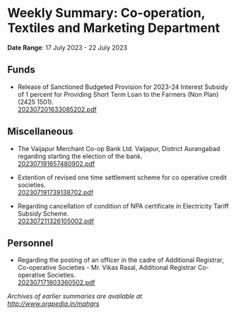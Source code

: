 # Weekly Summary: Co-operation, Textiles and Marketing Department

**Date Range**: 17 July 2023 - 22 July 2023


## Funds
- Release of Sanctioned Budgeted Provision for 2023-24 Interest Subsidy of 1 percent for Providing Short Term Loan to the Farmers (Non Plan) (2425 1501).\
  [202307201633085202.pdf](https://gr.maharashtra.gov.in/Site/Upload/Government%20Resolutions/English/202307201633085202.pdf)

## Miscellaneous
- The Vaijapur Merchant Co-op Bank Ltd. Vaijapur, District Aurangabad regarding starting the election of the bank.\
  [202307191657480902.pdf](https://gr.maharashtra.gov.in/Site/Upload/Government%20Resolutions/English/202307191657480902.pdf)

- Extention of revised one time settlement scheme for co operative credit societies.\
  [202307191739138702.pdf](https://gr.maharashtra.gov.in/Site/Upload/Government%20Resolutions/English/202307191739138702.pdf)

- Regarding cancellation of condition of NPA certificate in Electricity Tariff Subsidy Scheme.\
  [202307211326105002.pdf](https://gr.maharashtra.gov.in/Site/Upload/Government%20Resolutions/English/202307211326105002.pdf)

## Personnel
- Regarding the posting of an officer in the cadre of Additional Registrar, Co-operative Societies - Mr. Vikas Rasal, Additional Registrar Co-operative Societies.\
  [202307171803360502.pdf](https://gr.maharashtra.gov.in/Site/Upload/Government%20Resolutions/English/202307171803360502.pdf)


*Archives of earlier summaries are available at http://www.orgpedia.in/mahgrs*